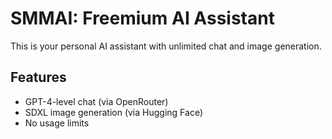 # SMMAI: Freemium AI Assistant

This is your personal AI assistant with unlimited chat and image generation.

## Features
- GPT-4-level chat (via OpenRouter)
- SDXL image generation (via Hugging Face)
- No usage limits
